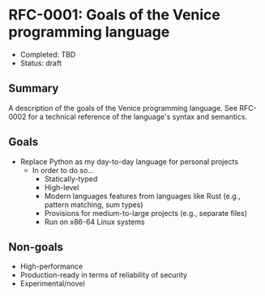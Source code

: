 # RFC-0001: Goals of the Venice programming language
- Completed: TBD
- Status: draft

## Summary
A description of the goals of the Venice programming language. See RFC-0002 for a technical reference of the language's syntax and semantics.

## Goals
- Replace Python as my day-to-day language for personal projects
  - In order to do so...
    - Statically-typed
    - High-level
    - Modern languages features from languages like Rust (e.g., pattern matching, sum types)
    - Provisions for medium-to-large projects (e.g., separate files)
    - Run on x86-64 Linux systems

## Non-goals
- High-performance
- Production-ready in terms of reliability of security
- Experimental/novel
